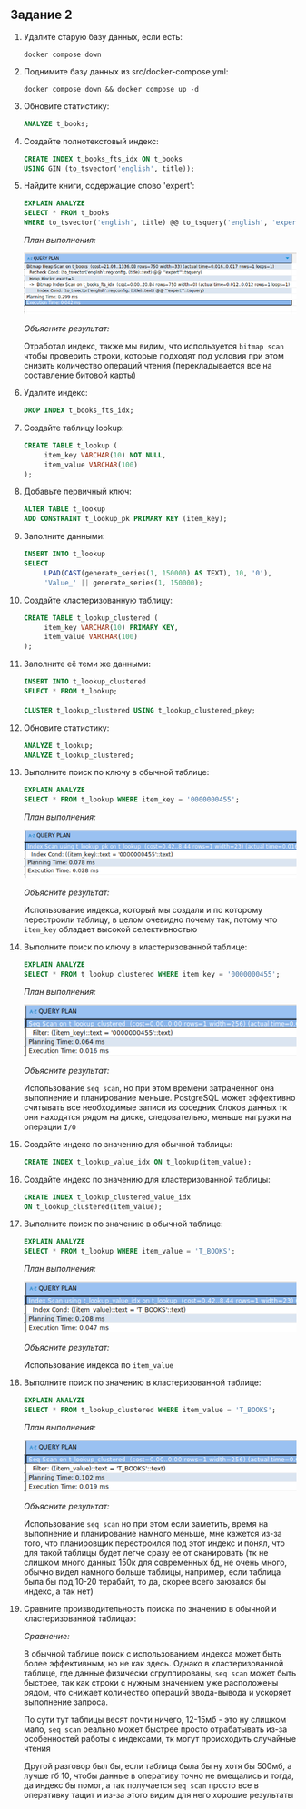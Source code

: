 ## Задание 2

1. Удалите старую базу данных, если есть:
    ```shell
    docker compose down
    ```

2. Поднимите базу данных из src/docker-compose.yml:
    ```shell
    docker compose down && docker compose up -d
    ```

3. Обновите статистику:
    ```sql
    ANALYZE t_books;
    ```

4. Создайте полнотекстовый индекс:
    ```sql
    CREATE INDEX t_books_fts_idx ON t_books 
    USING GIN (to_tsvector('english', title));
    ```

5. Найдите книги, содержащие слово 'expert':
    ```sql
    EXPLAIN ANALYZE
    SELECT * FROM t_books 
    WHERE to_tsvector('english', title) @@ to_tsquery('english', 'expert');
    ```
    
    *План выполнения:*

     ![alt text](image-7.png)
    
    *Объясните результат:*
    
    Отработал индекс, также мы видим, что используется `bitmap scan` чтобы проверить строки, которые подходят под условия при этом снизить количество операций чтения (перекладывается все на составление битовой карты)

6. Удалите индекс:
    ```sql
    DROP INDEX t_books_fts_idx;
    ```

7. Создайте таблицу lookup:
    ```sql
    CREATE TABLE t_lookup (
         item_key VARCHAR(10) NOT NULL,
         item_value VARCHAR(100)
    );
    ```

8. Добавьте первичный ключ:
    ```sql
    ALTER TABLE t_lookup 
    ADD CONSTRAINT t_lookup_pk PRIMARY KEY (item_key);
    ```

9. Заполните данными:
    ```sql
    INSERT INTO t_lookup 
    SELECT 
         LPAD(CAST(generate_series(1, 150000) AS TEXT), 10, '0'),
         'Value_' || generate_series(1, 150000);
    ```

10. Создайте кластеризованную таблицу:
     ```sql
     CREATE TABLE t_lookup_clustered (
          item_key VARCHAR(10) PRIMARY KEY,
          item_value VARCHAR(100)
     );
     ```

11. Заполните её теми же данными:
     ```sql
     INSERT INTO t_lookup_clustered 
     SELECT * FROM t_lookup;
     
     CLUSTER t_lookup_clustered USING t_lookup_clustered_pkey;
     ```

12. Обновите статистику:
     ```sql
     ANALYZE t_lookup;
     ANALYZE t_lookup_clustered;
     ```

13. Выполните поиск по ключу в обычной таблице:
     ```sql
     EXPLAIN ANALYZE
     SELECT * FROM t_lookup WHERE item_key = '0000000455';
     ```
     
     *План выполнения:*

     ![alt text](image-8.png)
     
     *Объясните результат:*
     
     Использование индекса, который мы создали и по которому перестроили таблицу, в целом очевидно почему так, потому что `item_key` обладает высокой селективностью

14. Выполните поиск по ключу в кластеризованной таблице:
     ```sql
     EXPLAIN ANALYZE
     SELECT * FROM t_lookup_clustered WHERE item_key = '0000000455';
     ```
     
     *План выполнения:*

     ![alt text](image-12.png)
     
     *Объясните результат:*
     
     Использование `seq scan`, но при этом времени затраченног она выполнение и планирование меньше. PostgreSQL может эффективно считывать все необходимые записи из соседних блоков данных тк они находятся рядом на диске, следовательно, меньше нагрузки на операции `I/O`

15. Создайте индекс по значению для обычной таблицы:
     ```sql
     CREATE INDEX t_lookup_value_idx ON t_lookup(item_value);
     ```

16. Создайте индекс по значению для кластеризованной таблицы:
     ```sql
     CREATE INDEX t_lookup_clustered_value_idx 
     ON t_lookup_clustered(item_value);
     ```

17. Выполните поиск по значению в обычной таблице:
     ```sql
     EXPLAIN ANALYZE
     SELECT * FROM t_lookup WHERE item_value = 'T_BOOKS';
     ```
     
     *План выполнения:*

     ![alt text](image-10.png)
     
     *Объясните результат:*
     
     Использование индекса по `item_value`

18. Выполните поиск по значению в кластеризованной таблице:
     ```sql
     EXPLAIN ANALYZE
     SELECT * FROM t_lookup_clustered WHERE item_value = 'T_BOOKS';
     ```
     
     *План выполнения:*

     ![alt text](image-11.png)
     
     *Объясните результат:*

     Использование `seq scan` но при этом если заметить, время на выполнение и планирование намного меньше, мне кажется из-за того, что планировщик перестроился под этот индекс и понял, что для такой таблицы будет легче сразу ее от сканировать (тк не слишком много данных 150к для современных бд, не очень много, обычно видел намного больше таблицы, например, если таблица была бы под 10-20 терабайт, то да, скорее всего заюзался бы индекс, а так нет)


19. Сравните производительность поиска по значению в обычной и кластеризованной таблицах:
     
     *Сравнение:*

     В обычной таблице поиск с использованием индекса может быть более эффективным, но не как здесь. Однако в кластеризованной таблице, где данные физически сгруппированы, `seq scan` может быть быстрее, так как строки с нужным значением уже расположены рядом, что снижает количество операций ввода-вывода и ускоряет выполнение запроса.

     По сути тут таблицы весят почти ничего, 12-15мб - это ну слишком мало, `seq scan` реально может быстрее просто отрабатывать из-за особенностей работы с индексами, тк могут происходить случайные чтения

     Другой разговор был бы, если таблица была бы ну хотя бы 500мб, а лучше гб 10, чтобы данные в оперативу точно не вмещались и тогда, да индекс бы помог, а так получается `seq scan` просто все в оперативку тащит и из-за этого видим для него хорошие результаты